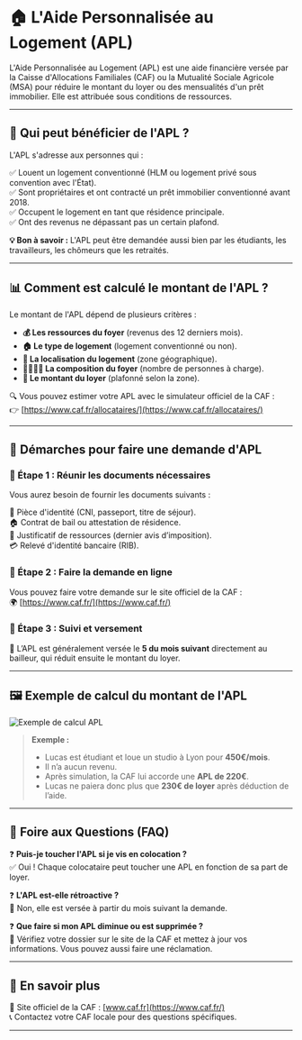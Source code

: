 # 🏠 L'Aide Personnalisée au Logement (APL)

L'Aide Personnalisée au Logement (APL) est une aide financière versée par la Caisse d'Allocations Familiales (CAF) ou la Mutualité Sociale Agricole (MSA) pour réduire le montant du loyer ou des mensualités d'un prêt immobilier. Elle est attribuée sous conditions de ressources.

---

## 📌 **Qui peut bénéficier de l'APL ?**

L'APL s'adresse aux personnes qui :

✅ Louent un logement conventionné (HLM ou logement privé sous convention avec l'État).  
✅ Sont propriétaires et ont contracté un prêt immobilier conventionné avant 2018.  
✅ Occupent le logement en tant que résidence principale.  
✅ Ont des revenus ne dépassant pas un certain plafond.  

**💡 Bon à savoir :** L'APL peut être demandée aussi bien par les étudiants, les travailleurs, les chômeurs que les retraités.

---

## 📊 **Comment est calculé le montant de l'APL ?**

Le montant de l'APL dépend de plusieurs critères :

- **💰 Les ressources du foyer** (revenus des 12 derniers mois).  
- **🏠 Le type de logement** (logement conventionné ou non).  
- **📍 La localisation du logement** (zone géographique).  
- **👨‍👩‍👧‍👦 La composition du foyer** (nombre de personnes à charge).  
- **💸 Le montant du loyer** (plafonné selon la zone).  

🔍 Vous pouvez estimer votre APL avec le simulateur officiel de la CAF :  
👉 [https://www.caf.fr/allocataires/](https://www.caf.fr/allocataires/)

---

## 📄 **Démarches pour faire une demande d'APL**

### 🔹 Étape 1 : Réunir les documents nécessaires
Vous aurez besoin de fournir les documents suivants :

📜 Pièce d'identité (CNI, passeport, titre de séjour).  
🏠 Contrat de bail ou attestation de résidence.  
📄 Justificatif de ressources (dernier avis d’imposition).  
💳 Relevé d'identité bancaire (RIB).  

### 🔹 Étape 2 : Faire la demande en ligne
Vous pouvez faire votre demande sur le site officiel de la CAF :  
🌍 [https://www.caf.fr/](https://www.caf.fr/)

### 🔹 Étape 3 : Suivi et versement
📅 L’APL est généralement versée le **5 du mois suivant** directement au bailleur, qui réduit ensuite le montant du loyer.

---

## 🖼️ **Exemple de calcul du montant de l'APL**

![Exemple de calcul APL](https://upload.wikimedia.org/wikipedia/commons/thumb/8/86/CAF_%28logo%29.svg/500px-CAF_%28logo%29.svg.png)

> **Exemple :**  
> - Lucas est étudiant et loue un studio à Lyon pour **450€/mois**.  
> - Il n’a aucun revenu.  
> - Après simulation, la CAF lui accorde une **APL de 220€**.  
> - Lucas ne paiera donc plus que **230€ de loyer** après déduction de l’aide.

---

## 📌 **Foire aux Questions (FAQ)**

❓ **Puis-je toucher l'APL si je vis en colocation ?**  
✅ Oui ! Chaque colocataire peut toucher une APL en fonction de sa part de loyer.

❓ **L'APL est-elle rétroactive ?**  
🚫 Non, elle est versée à partir du mois suivant la demande.

❓ **Que faire si mon APL diminue ou est supprimée ?**  
📌 Vérifiez votre dossier sur le site de la CAF et mettez à jour vos informations. Vous pouvez aussi faire une réclamation.

---

## 🔎 **En savoir plus**
🔗 Site officiel de la CAF : [www.caf.fr](https://www.caf.fr/)  
📞 Contactez votre CAF locale pour des questions spécifiques.

---
